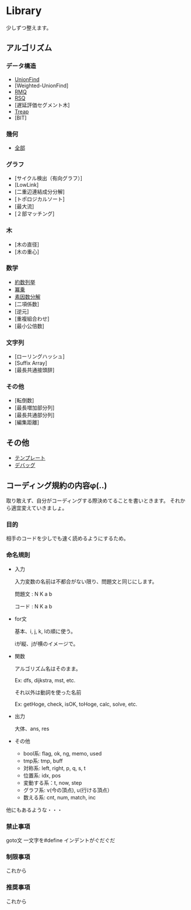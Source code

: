 # Library
少しずつ整えます。
## アルゴリズム

### データ構造

- [UnionFind](https://github.com/Yoshiakira11/Library/blob/master/DataStructure/UnionFind.cpp)
- [Weighted-UnionFind]
- [RMQ](https://github.com/Yoshiakira11/Library/blob/master/DataStructure/RMQ.cpp)
- [RSQ](https://github.com/Yoshiakira11/Library/blob/master/DataStructure/RSQ.cpp)
- [遅延評価セグメント木]
- [Treap](https://github.com/Yoshiakira11/Library/blob/master/DataStructure/Treap.cpp)
- [BIT]

### 幾何

- [全部](https://github.com/Yoshiakira11/Library/blob/master/Geometry/All.cpp)

### グラフ

- [サイクル検出（有向グラフ）]
- [LowLink]
- [二重辺連結成分分解]
- [トポロジカルソート]
- [最大流]
- [２部マッチング]

### 木

- [木の直径]
- [木の重心]

### 数学

- [約数列挙](https://github.com/Yoshiakira11/Library/blob/master/Math/Divisor.cpp)
- [冪乗](https://github.com/Yoshiakira11/Library/blob/master/Math/Power.cpp)
- [素因数分解](https://github.com/Yoshiakira11/Library/blob/master/Math/PrimeFactor.cpp)
- [二項係数]
- [逆元]
- [重複組合わせ]
- [最小公倍数]

### 文字列

- [ローリングハッシュ]
- [Suffix Array]
- [最長共通接頭辞]

### その他

- [転倒数]
- [最長増加部分列]
- [最長共通部分列]
- [編集距離]

## その他

- [テンプレート](https://github.com/Yoshiakira11/Library/blob/master/Other/template.cpp)
- [デバッグ](https://github.com/Yoshiakira11/Library/blob/master/Other/debug.cpp)

## コーディング規約の内容φ(..)
取り敢えず、自分がコーディングする際決めてることを書いときます。
それから適宜変えていきましょ。

### 目的
相手のコードを少しでも速く読めるようにするため。

### 命名規則

- 入力

    入力変数の名前は不都合がない限り、問題文と同じにします。

    問題文 : N K a b

    コード : N K a b

- for文

    基本、i, j, k, lの順に使う。

    iが縦、jが横のイメージで。

- 関数

    アルゴリズム名はそのまま。

    Ex: dfs, dijkstra, mst, etc.

    それ以外は動詞を使った名前

    Ex: getHoge, check, isOK, toHoge, calc, solve, etc.

- 出力

    大体、ans, res

- その他
    - bool系: flag, ok, ng, memo, used
    - tmp系: tmp, buff
    - 対称系: left, right, p, q, s, t
    - 位置系: idx, pos
    - 変動する系：t, now, step
    - グラフ系: v(今の頂点), u(行ける頂点）
    - 数える系: cnt, num, match, inc

他にもあるような・・・

### 禁止事項

goto文
一文字を#define
インデントがぐだぐだ

### 制限事項

これから

### 推奨事項

これから

